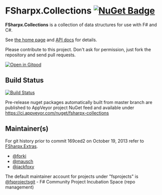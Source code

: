 # FSharpx.Collections [![NuGet Badge](https://buildstats.info/nuget/FSharpx.Collections)](https://www.nuget.org/packages/FSharpx.Collections)

**FSharpx.Collections** is a collection of data structures for use with F# and C#. 

See [the home page](http://fsprojects.github.io/FSharpx.Collections/) and [API docs](http://fsprojects.github.io/FSharpx.Collections/reference/index.html) for details.

Please contribute to this project. Don't ask for permission, just fork the repository and send pull requests.

[![Open in Gitpod](https://gitpod.io/button/open-in-gitpod.svg)](https://gitpod.io/#https://github.com/fsprojects/fsharpx.collections)

## Build Status

[![Build Status](https://github.com/fsprojects/FSharpx.Collections/workflows/Build%20and%20Test/badge.svg?branch=master)](https://github.com/fsprojects/FSharpx.Collections/actions?query=branch%3Amaster)

Pre-release nuget packages automatically built from master branch are published to AppVeyor project NuGet feed and available under https://ci.appveyor.com/nuget/fsharpx-collections

## Maintainer(s)

For git history prior to commit 169ced2 on October 19, 2013 refer to [FSharpx.Extras](https://github.com/fsprojects/FSharpx.Extras).

- [@forki](https://github.com/forki)
- [@mausch](https://github.com/mausch)
- [@jackfoxy](https://github.com/jackfoxy)

The default maintainer account for projects under "fsprojects" is [@fsprojectsgit](https://github.com/fsprojectsgit) - F# Community Project Incubation Space (repo management)
